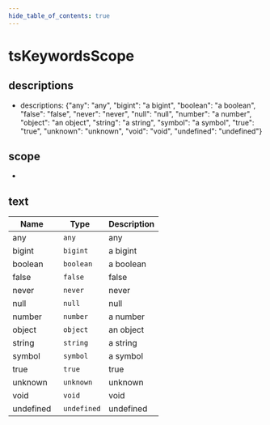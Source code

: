 ```yaml
---
hide_table_of_contents: true
---
```


# tsKeywordsScope

## descriptions

-   descriptions: {"any": "any",
    "bigint": "a bigint",
    "boolean": "a boolean",
    "false": "false",
    "never": "never",
    "null": "null",
    "number": "a number",
    "object": "an object",
    "string": "a string",
    "symbol": "a symbol",
    "true": "true",
    "unknown": "unknown",
    "void": "void",
    "undefined": "undefined"}

## scope

-

## text

| Name      | Type         | Description |
| --------- | ------------ | ----------- |
| any       | ` any`       | any         |
| bigint    | ` bigint`    | a bigint    |
| boolean   | ` boolean`   | a boolean   |
| false     | ` false`     | false       |
| never     | ` never`     | never       |
| null      | ` null`      | null        |
| number    | ` number`    | a number    |
| object    | ` object`    | an object   |
| string    | ` string`    | a string    |
| symbol    | ` symbol`    | a symbol    |
| true      | ` true`      | true        |
| unknown   | ` unknown`   | unknown     |
| void      | ` void`      | void        |
| undefined | ` undefined` | undefined   |
